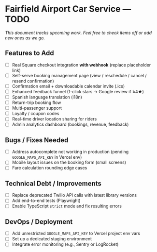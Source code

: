 # Fairfield Airport Car Service — TODO

_This document tracks upcoming work. Feel free to check items off or add new ones as we go._

## Features to Add
- [ ] Real Square checkout integration **with webhook** (replace placeholder link)
- [ ] Self-serve booking management page (view / reschedule / cancel / resend confirmation)
- [ ] Confirmation email + downloadable calendar invite (.ics)
- [ ] Enhanced feedback funnel (1-click stars → Google review if ≥4★)
- [ ] Spanish language translation (i18n)
- [ ] Return-trip booking flow
- [ ] Multi-passenger support
- [ ] Loyalty / coupon codes
- [ ] Real-time driver location sharing for riders
- [ ] Admin analytics dashboard (bookings, revenue, feedback)

## Bugs / Fixes Needed
- [ ] Address autocomplete not working in production (pending `GOOGLE_MAPS_API_KEY` in Vercel env)
- [ ] Mobile layout issues on the booking form (small screens)
- [ ] Fare calculation rounding edge cases

## Technical Debt / Improvements
- [ ] Replace deprecated Twilio API calls with latest library versions
- [ ] Add end-to-end tests (Playwright)
- [ ] Enable TypeScript `strict` mode and fix resulting errors

## DevOps / Deployment
- [ ] Add unrestricted `GOOGLE_MAPS_API_KEY` to Vercel project env vars
- [ ] Set up a dedicated staging environment
- [ ] Integrate error monitoring (e.g., Sentry or LogRocket) 